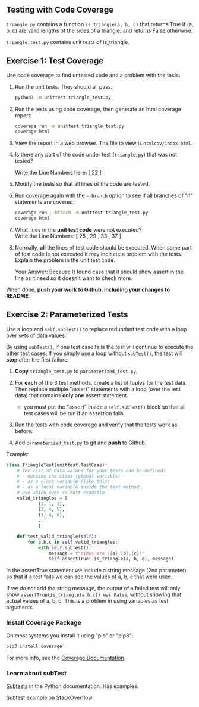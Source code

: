 ## Testing with Code Coverage

`triangle.py` contains a function `is_triangle(a, b, c)`
that returns True if (a, b, c) are valid lengths of the sides of a triangle, and returns False otherwise.

`triangle_test.py` contains unit tests of is\_triangle.


## Exercise 1: Test Coverage

Use code coverage to find untested code and a problem with the tests.

1. Run the unit tests. They should all pass.
   ```bash
   python3 -m unittest triangle_test.py
   ```

2. Run the tests using code coverage, then generate an html coverage report:
   ```bash
   coverage run -m unittest triangle_test.py
   coverage html
   ```

3. View the report in a web browser. The file to view is `htmlcov/index.html`.

4. Is there any part of the code under test (`triangle.py`) that was not tested?

   Write the Line Numbers here: [    22      ]

5. Modify the tests so that all lines of the code are tested.

6. Run coverage again with the `--branch` option to see if all branches of "if" statements are covered:
   ```bash
   coverage run --branch -m unittest triangle_test.py
   coverage html
   ```

7. What lines in the **unit test code** were not executed?     
   Write the Line Numbers: [       25 , 29 , 33 , 37           ]

8. Normally, **all** the lines of test code should be executed.  When some part of test code is not executed it may indicate a problem with the tests.     
   Explain the problem in the unit test code.

   Your Answer: Because It found case that it should show assert in the line as it need so it doesn't want to check more.






When done, **push your work to Github, including your changes to README**.

## Exercise 2: Parameterized Tests

Use a loop and `self.subTest()` to replace redundant test code with a loop over sets of data values.  

By using `subTest()`, if one test case fails the test will continue to execute the other test cases.  If you simply use a loop without `subTest()`, the test will **stop** after the first failure.

1. **Copy** `triangle_test.py` to `parameterized_test.py`.

2. For **each** of the 3 test methods, create a list of tuples for the test data.  Then replace multiple "assert" statements with a loop (over the test data) that contains **only one** assert statement.
   - you must put the "assert" inside a `self.subTest()` block so that all test cases will be run if an assertion fails.

3. Run the tests with code coverage and verify that the tests work as before.

4. Add `parameterized_test.py` to git and **push** to Github.

Example:
```python
class TriangleTest(unittest.TestCase):
    # The list of data values for your tests can be defined:  
    # - outside the class (global variable)
    # - as a class variable (like this) 
    # - as a local variable inside the test method.
    # Use which ever is most readable.
    valid_triangles = [
            (1, 1, 1),
            (3, 4, 5),
            (3, 4, 6),
            ...
            ]

    def test_valid_triangle(self):
        for a,b,c in self.valid_triangles:
            with self.subTest():
                message = f"sides are ({a},{b},{c})"
                self.assertTrue( is_triangle(a, b, c), message)
```
In the assertTrue statement we include a string message (2nd parameter) so
that if a test fails we can see the values of a, b, c that were used.

If we do not add the string message, the output of a failed test will 
only show `assertTrue(is_triangle(a,b,c)) was False`,
without showing that actual values of a, b, c. 
This is a problem in using variables as test arguments.


### Install Coverage Package

On most systems you install it using "pip" or "pip3": 
```bash
pip3 install coverage`
```

For more info, see the [Coverage Documentation](https://coverage.readthedocs.io/en/coverage-5.5/).

### Learn about subTest

[Subtests](https://docs.python.org/3/library/unittest.html#distinguishing-test-iterations-using-subtests) in the Python documentation.  Has examples.

[Subtest example on StackOverflow](https://stackoverflow.com/questions/32899/how-do-you-generate-dynamic-parameterized-unit-tests-in-python)
